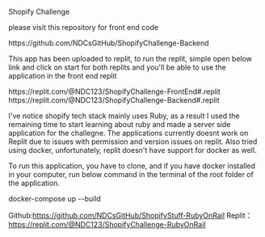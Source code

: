 Shopify Challenge

please visit this repository for front end code 
<link>https://github.com/NDCsGitHub/ShopifyChallenge-Backend</link>

This app has been uploaded to replit, to run the replit, simple open below link and click on start for both replits and you'll be able to use the application in the front end replit

<link>https://replit.com/@NDC123/ShopifyChallenge-FrontEnd#.replit</link>

<link>https://replit.com/@NDC123/ShopifyChallenge-Backend#.replit</link>

I've notice shopify tech stack mainly uses Ruby, as a result I used the remaining time to start learning about ruby and made a server side  application for the challegne. The applications currently doesnt work on Replit due to issues with permission and version issues on replit. Also tried using docker, unfortunately, replit doesn't have support for docker as well.

To run this application, you have to clone, and if you have docker installed in your computer, run below command in the terminal of the root folder of the application.

docker-compose up --build

Github:<link>https://github.com/NDCsGitHub/ShopifyStuff-RubyOnRail</link>
Replit：<link>https://replit.com/@NDC123/ShopifyChallenge-RubyOnRail </link>
